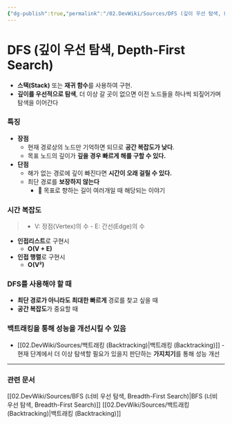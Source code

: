 ```yaml
---
{"dg-publish":true,"permalink":"/02.DevWiki/Sources/DFS (깊이 우선 탐색, Depth-First Search)/","noteIcon":"","created":"2025-08-04T22:37:43.000+09:00","updated":"2025-08-05T23:58:57.000+09:00"}
---
```


# DFS (깊이 우선 탐색, Depth-First Search)

- **스택(Stack)** 또는 **재귀 함수**를 사용하여 구현.
- **깊이를 우선적으로 탐색**, 더 이상 갈 곳이 없으면 이전 노드들을 하나씩 되짚어가며 탐색을 이어간다
### 특징
- **장점**
    - 현재 경로상의 노드만 기억하면 되므로 **공간 복잡도가 낮다**.
    - 목표 노드의 깊이가 **깊을 경우 빠르게 해를 구할 수 있다.**
- **단점**
    - 해가 없는 경로에 깊이 빠진다면 **시간이 오래 걸릴 수 있다.**
    - 최단 경로를 **보장하지 않는다** 
	    - 🤔 목표로 향하는 길이 여러개일 때 해당되는 이야기

### 시간 복잡도
>  - V: 정점(Vertex)의 수
    - E: 간선(Edge)의 수
* **인접리스트**로 구현시
	- **O(V + E)**
* **인접 행렬**로 구현시
	* **O(V²)**

### DFS를 사용해야 할 때
* **최단 경로가 아니라도 최대한 빠르게** 경로를 찾고 싶을 때
* **공간 복잡도**가 중요할 때

### 백트래킹을 통해 성능을 개선시킬 수 있음
* [[02.DevWiki/Sources/백트래킹 (Backtracking)\|백트래킹 (Backtracking)]] - 현재 단계에서 더 이상 탐색할 필요가 있을지 판단하는 **가지치기**를 통해 성능 개선

---
### 관련 문서
[[02.DevWiki/Sources/BFS (너비 우선 탐색, Breadth-First Search)\|BFS (너비 우선 탐색, Breadth-First Search)]]
[[02.DevWiki/Sources/백트래킹 (Backtracking)\|백트래킹 (Backtracking)]]
